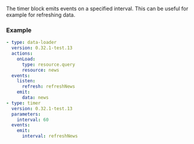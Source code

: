 The timer block emits events on a specified interval. This can be useful for example for refreshing
data.

### Example

```yaml
- type: data-loader
  version: 0.32.1-test.13
  actions:
    onLoad:
      type: resource.query
      resource: news
  events:
    listen:
      refresh: refreshNews
    emit:
      data: news
- type: timer
  version: 0.32.1-test.13
  parameters:
    interval: 60
  events:
    emit:
      interval: refreshNews
```
